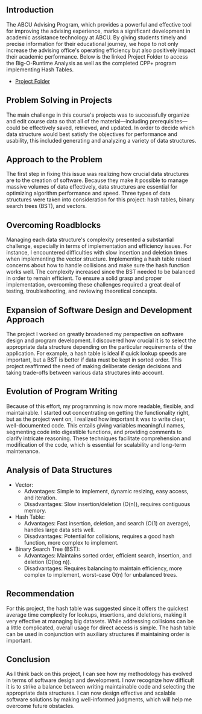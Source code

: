 ## Introduction
The ABCU Advising Program, which provides a powerful and effective tool for improving the advising experience, marks a significant development in academic assistance technology at ABCU. By giving students timely and precise information for their educational journey, we hope to not only increase the advising office's operating efficiency but also positively impact their academic performance. Below is the linked Project Folder to access the Big-O-Runtime Analysis as well as the completed CPP+ program implementing Hash Tables. 
  * [Project Folder](https://github.com/mubeenkh4u/CS-300-ABCU-Adivising-Program/tree/main/Project%20Folder)

## Problem Solving in Projects
The main challenge in this course's projects was to successfully organize and edit course data so that all of the material—including prerequisites—could be effectively saved, retrieved, and updated. In order to decide which data structure would best satisfy the objectives for performance and usability, this included generating and analyzing a variety of data structures.

## Approach to the Problem
The first step in fixing this issue was realizing how crucial data structures are to the creation of software. Because they make it possible to manage massive volumes of data effectively, data structures are essential for optimizing algorithm performance and speed. Three types of data structures were taken into consideration for this project: hash tables, binary search trees (BST), and vectors.

## Overcoming Roadblocks
Managing each data structure's complexity presented a substantial challenge, especially in terms of implementation and efficiency issues. For instance, I encountered difficulties with slow insertion and deletion times when implementing the vector structure. Implementing a hash table raised concerns about how to handle collisions and make sure the hash function works well. The complexity increased since the BST needed to be balanced in order to remain efficient. To ensure a solid grasp and proper implementation, overcoming these challenges required a great deal of testing, troubleshooting, and reviewing theoretical concepts.

## Expansion of Software Design and Development Approach
The project I worked on greatly broadened my perspective on software design and program development. I discovered how crucial it is to select the appropriate data structure depending on the particular requirements of the application. For example, a hash table is ideal if quick lookup speeds are important, but a BST is better if data must be kept in sorted order. This project reaffirmed the need of making deliberate design decisions and taking trade-offs between various data structures into account.

## Evolution of Program Writing
Because of this effort, my programming is now more readable, flexible, and maintainable. I started out concentrating on getting the functionality right, but as the project went on, I realized how important it was to write clear, well-documented code. This entails giving variables meaningful names, segmenting code into digestible functions, and providing comments to clarify intricate reasoning. These techniques facilitate comprehension and modification of the code, which is essential for scalability and long-term maintenance.

## Analysis of Data Structures
  * Vector:
    * Advantages: Simple to implement, dynamic resizing, easy access, and iteration.
    * Disadvantages: Slow insertion/deletion (O(n)), requires contiguous memory.
  * Hash Table:
    * Advantages: Fast insertion, deletion, and search (O(1) on average), handles large data sets well.
    * Disadvantages: Potential for collisions, requires a good hash function, more complex to implement.
  * Binary Search Tree (BST):
    * Advantages: Maintains sorted order, efficient search, insertion, and deletion (O(log n)).
    * Disadvantages: Requires balancing to maintain efficiency, more complex to implement, worst-case O(n) for unbalanced trees.

## Recommendation
For this project, the hash table was suggested since it offers the quickest average time complexity for lookups, insertions, and deletions, making it very effective at managing big datasets. While addressing collisions can be a little complicated, overall usage for direct access is simple. The hash table can be used in conjunction with auxiliary structures if maintaining order is important.

## Conclusion
As I think back on this project, I can see how my methodology has evolved in terms of software design and development. I now recognize how difficult it is to strike a balance between writing maintainable code and selecting the appropriate data structures. I can now design effective and scalable software solutions by making well-informed judgments, which will help me overcome future obstacles.
